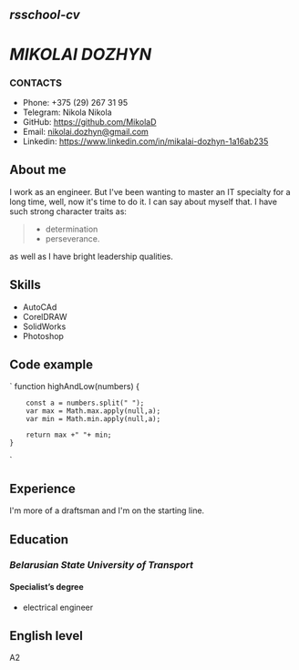 ## *rsschool-cv*


# **_MIKOLAI DOZHYN_**


### CONTACTS
+ Phone: +375 (29) 267 31 95
+ Telegram: Nikola Nikola
+ GitHub: <https://github.com/MikolaD>
+ Email: <nikolai.dozhyn@gmail.com>
+ Linkedin: <https://www.linkedin.com/in/mikalai-dozhyn-1a16ab235>

## About me
I work as an engineer. But I've been wanting to master an IT specialty for a long time, well, now it's time to do it. I can say about myself that. I have such strong character traits as:

>* determination
>* perseverance.

as well as I have bright leadership qualities.

## Skills
+ AutoCAd
+ CorelDRAW
+ SolidWorks
+ Photoshop

## Code example
`
    function highAndLow(numbers) {

        const a = numbers.split(" ");
        var max = Math.max.apply(null,a);
        var min = Math.min.apply(null,a);

        return max +" "+ min;
    }
`

## Experience
I'm more of a draftsman and I'm on the starting line.

## Education
### _Belarusian State University of Transport_
#### Specialist’s degree

+ electrical engineer
## English level
A2